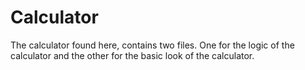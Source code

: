 # Calculator

The calculator found here, contains two files. One for the logic of the calculator and the other for the basic look of the calculator.
